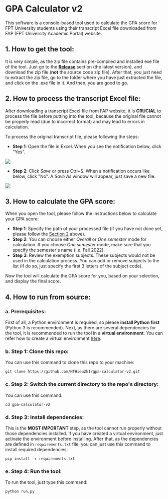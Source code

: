 # GPA Calculator v2

This software is a console-based tool used to calculate the GPA score for
FPT University students using their transcript Excel file downloaded from
FAP (FPT University Academic Portal) website.

## 1. How to get the tool:

It is very simple, as the zip file contains pre-compiled and installed
exe file of the tool. Just go to the
[**Release**](https://github.com/NTHieu2k1/gpa-calculator-v2/releases)
section (the latest version), and download the zip file (**not** the
source code zip file). After that, you just need to extract the zip file,
go to the folder where you have just extracted the file, and click on the
.exe file in it. And then, you are good to go.

## 2. How to process the transcript Excel file:
After downloading a transcript Excel file from FAP website, it is **CRUCIAL**
to process the file before putting into the tool, because the original
file cannot be properly read (due to incorrect format) and may lead to errors
in calculation.

To process the original transcript file, please following the steps:

- **Step 1**: Open the file in Excel. When you see the notification below,
click "Yes".

![](/images/preprocess_step_1.png)

- **Step 2**: Click *Save* or press Ctrl+S. When a notification occurs like
below, click "No". A *Save As* window will appear, just save a new file.

![](/images/preprocess_step_2.png)

## 3. How to calculate the GPA score:
When you open the tool, please follow the instructions below to calculate
your GPA score:

- **Step 1**: Specify the path of your processed file (if you have not
done yet, please follow the [Section 2](#2-how-to-pre-process-the-transcript-excel-file)
above).
- **Step 2**: You can choose either *Overall* or *One semester* mode for
calculation. If you choose *One semester* mode, make sure that you specify
the semester's name (i.e. Fall 2022).
- **Step 3**: Review the exemption subjects. These subjects would not be
used in the calculation process. You can add or remove subjects to the
list (if do so, just specify the first 3 letters of the subject code).

Now the tool will calculate the GPA score for you, based on your selection,
and display the final score.

## 4. How to run from source:

### a. Prerequisites:
First of all, a Python environment is required, so please **install Python
first** (Python 3 is recommended). Next, as there are several dependencies
for the tool, it is recommended to run the tool in a **virtual environment**.
You can refer how to create a virtual environment
[here](https://www.geeksforgeeks.org/creating-python-virtual-environment-windows-linux/).

### b. Step 1: Clone this repo:
You can use this command to clone this repo to your machine:

`git clone https://github.com/NTHieu2k1/gpa-calculator-v2.git`

### c. Step 2: Switch the current directory to the repo's directory:
You can use this command:

`cd gpa-calculator-v2`

### d. Step 3: Install dependencies:
This is the **MOST IMPORTANT** step, as the tool cannot run properly
without those dependencies installed. If you have created a virtual environment,
just activate the environment before installing. After that, as the dependencies
are defined in `requirements.txt` file, you can just use this command to
install required dependencies:

`pip install -r requirements.txt`

### e. Step 4: Run the tool:
To run the tool, just type this command:

`python run.py`